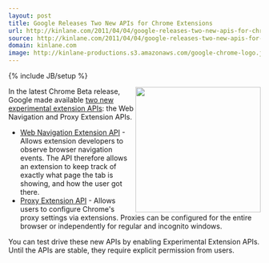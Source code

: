 ```yaml
---
layout: post
title: Google Releases Two New APIs for Chrome Extensions
url: http://kinlane.com/2011/04/04/google-releases-two-new-apis-for-chrome-extensions/
source: http://kinlane.com/2011/04/04/google-releases-two-new-apis-for-chrome-extensions/
domain: kinlane.com
image: http://kinlane-productions.s3.amazonaws.com/google-chrome-logo.jpg
---
```

{% include JB/setup %}

<p>
     <img src="http://kinlane-productions.s3.amazonaws.com/google-chrome-logo.jpg" alt="" width="250" align="right" />In the latest Chrome Beta release, Google made available <a title="two new experimental extension APIs" href="http://blog.chromium.org/2011/04/new-experimental-apis-for-chrome.html">two new experimental extension APIs</a>: the Web Navigation and Proxy Extension APIs.
</p>
<ul class="mainlist">
     <li>
          <a title="Web Navigation Extension API" href="http://code.google.com/chrome/extensions/trunk/experimental.webNavigation.html">Web Navigation Extension API</a> - Allows extension developers to observe browser navigation events. The API therefore allows an extension to keep track of exactly what page the tab is showing, and how the user got there.
     </li>
     <li>
          <a title="Proxy Extension API" href="http://code.google.com/chrome/extensions/trunk/experimental.proxy.html">Proxy Extension API</a> - Allows users to configure Chrome's proxy settings via extensions. Proxies can be configured for the entire browser or independently for regular and incognito windows.
     </li>
</ul>
<p>
     You can test drive these new APIs by enabling Experimental Extension APIs. Until the APIs are stable, they require explicit permission from users.
</p>